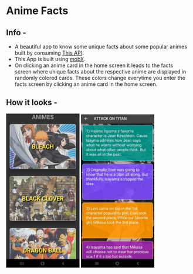 # Anime Facts

## Info -

- A beautiful app to know some unique facts about some popular animes built by consuming [This API](https://chandan-02.github.io/anime-facts-rest-api/).
- This App is built using [mobX](https://pub.dev/packages/mobx).
- On clicking an anime card in the home screen it leads to the facts screen where unique facts about the respective anime are displayed in randomly colored cards. These colors change everytime you enter the facts screen by clicking an anime card in the home screen.

## How it looks -

<p float="left">
  <img src="app_img_1.jpeg" width="200" />
  <img src="app_img_2.jpeg" width="200" /> 
</p>
